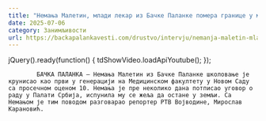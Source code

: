 ```yaml
---
title: "Немања Малетин, млади лекар из Бачке Паланке помера границе у медицини и науци (ВИДЕО)"
date: 2025-07-06
category: Занимљивости
url: https://backapalankavesti.com/drustvo/intervju/nemanja-maletin-mladi-lekar-iz-backe-palanke-pomera-granice-u-medicini-i-nauci-video/
---
```


jQuery().ready(function() {
                            tdShowVideo.loadApiYoutube(); 
                        });
                        
                    
            БАЧКА ПАЛАНКА – Немања Малетин из Бачке Паланке школовање је крунисао као први у генерацији на Медицинском факултету у Новом Саду са просечном оценом 10. Немања је пре неколико дана потписао уговор о раду у Палати Србија, испунила му се жеља да остане у земљи. Са Немањом је тим поводом разговарао репортер РТВ Војводине, Мирослав Карановић.
